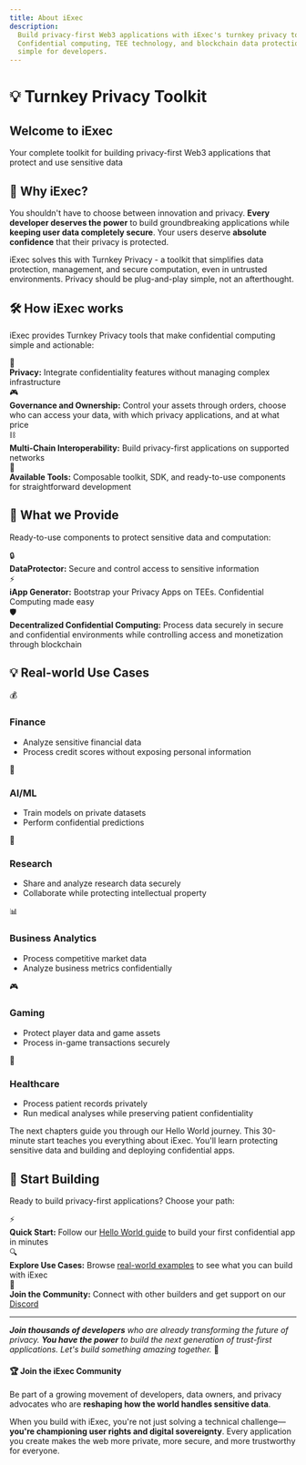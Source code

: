 ```yaml
---
title: About iExec
description:
  Build privacy-first Web3 applications with iExec's turnkey privacy toolkit.
  Confidential computing, TEE technology, and blockchain data protection made
  simple for developers.
---
```


# 💡 Turnkey Privacy Toolkit

<div class="bg-gradient-to-r from-[#fcd15a] to-[#ffad4d] rounded-[6px] px-8 pb-4 text-gray-800 max-w-3xl mx-auto mb-6">
  <h2 class="text-2xl font-bold mt-0 !border-none">Welcome to iExec</h2>
  <p>Your complete toolkit for building privacy-first Web3 applications that protect and use sensitive data</p>
</div>

## 🤔 Why iExec?

You shouldn't have to choose between innovation and privacy. **Every developer
deserves the power** to build groundbreaking applications while **keeping user
data completely secure**. Your users deserve **absolute confidence** that their
privacy is protected.

<div class="bg-gradient-to-r from-purple-400/10 to-purple-400/5 rounded-[6px] p-6 border-l-4 border-fuchsia-700 mb-6">
  <p class="!m-0">iExec solves this with <span class="text-fuchsia-700 font-semibold">Turnkey Privacy</span> - a toolkit that simplifies data protection, management, and secure computation, even in untrusted environments. Privacy should be <span class="text-fuchsia-700 font-semibold">plug-and-play simple</span>, not an afterthought.</p>
</div>

## 🛠️ How iExec works

iExec provides Turnkey Privacy tools that make confidential computing simple and
actionable:

<div class="bg-[var(--vp-c-bg-soft)] rounded-[6px] p-6 mb-6">
  <div class="flex flex-col gap-3">
    <div class="flex items-center gap-3">
      <span class="text-xl">🔌</span>
      <div>
        <strong>Privacy:</strong> Integrate confidentiality features without managing complex infrastructure
      </div>
    </div>
<div class="flex items-center gap-3">
      <span class="text-xl">🎮</span>
      <div>
        <strong>Governance and Ownership:</strong> Control your assets through orders, choose who can access your data, with which privacy applications, and at what price
      </div>
    </div>
    <div class="flex items-center gap-3">
      <span class="text-xl">⛓️</span>
      <div>
        <strong>Multi-Chain Interoperability:</strong> Build privacy-first applications on supported networks
      </div>
    </div>
    <div class="flex items-center gap-3">
      <span class="text-xl">🔧</span>
      <div>
        <strong>Available Tools:</strong> Composable toolkit, SDK, and ready-to-use components for straightforward development
      </div>
    </div>
  </div>
</div>

## 🔧 What we Provide

Ready-to-use components to protect sensitive data and computation:

<div class="bg-[var(--vp-c-bg-soft)] rounded-[6px] p-6 mb-6">
  <div class="flex flex-col gap-4">
    <div class="flex items-start gap-3">
      <span class="text-xl">🔒</span>
      <div>
        <strong>DataProtector:</strong> Secure and control access to sensitive information
      </div>
    </div>
    <div class="flex items-start gap-3">
      <span class="text-xl">⚡</span>
      <div>
        <strong>iApp Generator:</strong> Bootstrap your Privacy Apps on TEEs.
Confidential Computing made easy
      </div>
    </div>
    <div class="flex items-start gap-3">
      <span class="text-xl">🛡️</span>
      <div>
        <strong>Decentralized Confidential Computing:</strong> Process data securely in secure and confidential environments while controlling access and monetization through blockchain
      </div>
    </div>
  </div>
</div>

## 💡 Real-world Use Cases

<div class="grid grid-cols-1 md:grid-cols-2 gap-6 my-6">
  <div class="bg-[var(--vp-c-bg-soft)] rounded-[6px] p-6 flex flex-col gap-2">
    <div class="flex items-baseline gap-2 text-lg">
      <span>💰</span>
      <h3 class="font-semibold !m-0">Finance</h3>
    </div>
    <ul class="list-disc ml-6">
      <li>Analyze sensitive financial data</li>
      <li>Process credit scores without exposing personal information</li>
    </ul>
  </div>

  <div class="bg-[var(--vp-c-bg-soft)] rounded-[6px] p-6 flex flex-col gap-2">
    <div class="flex items-baseline gap-2 text-lg">
      <span>🤖</span>
      <h3 class="font-semibold m-0!">AI/ML</h3>
    </div>
    <ul class="list-disc ml-6">
      <li>Train models on private datasets</li>
      <li>Perform confidential predictions</li>
    </ul>
  </div>

  <div class="bg-[var(--vp-c-bg-soft)] rounded-[6px] p-6 flex flex-col gap-2">
    <div class="flex items-baseline gap-2 text-lg">
      <span>🔬</span>
      <h3 class="font-semibold m-0!">Research</h3>
    </div>
    <ul class="list-disc ml-6">
      <li>Share and analyze research data securely</li>
      <li>Collaborate while protecting intellectual property</li>
    </ul>
  </div>

  <div class="bg-[var(--vp-c-bg-soft)] rounded-[6px] p-6 flex flex-col gap-2">
    <div class="flex items-baseline gap-2 text-lg">
      <span>📊</span>
      <h3 class="font-semibold m-0!">Business Analytics</h3>
    </div>
    <ul class="list-disc ml-6">
      <li>Process competitive market data</li>
      <li>Analyze business metrics confidentially</li>
    </ul>
  </div>

  <div class="bg-[var(--vp-c-bg-soft)] rounded-[6px] p-6 flex flex-col gap-2">
    <div class="flex items-baseline gap-2 text-lg">
      <span>🎮</span>
      <h3 class="font-semibold m-0!">Gaming</h3>
    </div>
    <ul class="list-disc ml-6">
      <li>Protect player data and game assets</li>
      <li>Process in-game transactions securely</li>
    </ul>
  </div>
  <div class="bg-[var(--vp-c-bg-soft)] rounded-[6px] p-6 flex flex-col gap-2">
    <div class="flex items-baseline gap-2 text-lg">
      <span>🏥</span>
      <h3 class="font-semibold m-0!">Healthcare</h3>
    </div>
    <ul class="list-disc ml-6">
      <li>Process patient records privately</li>
      <li>Run medical analyses while preserving patient confidentiality</li>
    </ul>
  </div>
</div>

<div class="bg-gradient-to-r from-green-400/10 to-green-400/5 rounded-[6px] p-6 border-l-4 border-green-600 mb-6">
<p class="m-0!">The next chapters guide you through our <span class="text-green-700 font-semibold">Hello World journey</span>. This 30-minute start teaches you everything about iExec. You'll learn <span class="text-green-700 font-semibold">protecting sensitive data</span> and <span class="text-green-700 font-semibold">building and deploying confidential apps</span>.</p>
</div>

## 🚀 Start Building

Ready to build privacy-first applications? Choose your path:

<div class="bg-[var(--vp-c-bg-soft)] rounded-[6px] p-6 mb-6">
  <div class="flex flex-col gap-4">
    <div class="flex items-start gap-3">
      <span class="text-xl">⚡</span>
      <div>
        <strong>Quick Start:</strong> Follow our <a href="/get-started/helloWorld" class="text-fuchsia-700 hover:text-fuchsia-600">Hello World guide</a> to build your first confidential app in minutes
      </div>
    </div>
    <div class="flex items-start gap-3">
      <span class="text-xl">🔍</span>
      <div>
        <strong>Explore Use Cases:</strong> Browse <a href="/get-started/use-cases" class="text-fuchsia-700 hover:text-fuchsia-600">real-world examples</a> to see what you can build with iExec
      </div>
    </div>
    <div class="flex items-start gap-3">
      <span class="text-xl">💬</span>
      <div>
        <strong>Join the Community:</strong> Connect with other builders and get support on our <a href="https://discord.gg/9h25DQFSCU" class="text-fuchsia-700 hover:text-fuchsia-600">Discord</a>
      </div>
    </div>
  </div>
</div>

---

_**Join thousands of developers** who are already transforming the future of
privacy. **You have the power** to build the next generation of trust-first
applications. Let's build something amazing together._ 🚀

<div class="bg-gradient-to-r from-amber-400/10 to-amber-400/5 rounded-[6px] p-6 border-l-4 border-amber-600 mt-6">
  <h4 class="!mt-0 !mb-2">🏆 Join the iExec Community</h4>
  <p class="!mb-2">Be part of a growing movement of developers, data owners, and privacy advocates who are <strong>reshaping how the world handles sensitive data</strong>.</p>
  <p class="!mb-0">When you build with iExec, you're not just solving a technical challenge—<strong>you're championing user rights and digital sovereignty</strong>. Every application you create makes the web more private, more secure, and more trustworthy for everyone.</p>
</div>
